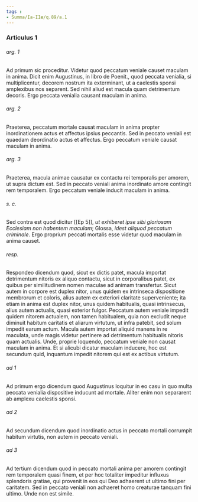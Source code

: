 ```yaml
---
tags : 
- Summa/Ia-IIæ/q.89/a.1
---
```


### Articulus 1

###### arg. 1
Ad primum sic proceditur. Videtur quod peccatum veniale causet maculam in anima. Dicit enim Augustinus, in libro de Poenit., quod peccata venialia, si multiplicentur, decorem nostrum ita exterminant, ut a caelestis sponsi amplexibus nos separent. Sed nihil aliud est macula quam detrimentum decoris. Ergo peccata venialia causant maculam in anima.

###### arg. 2
Praeterea, peccatum mortale causat maculam in anima propter inordinationem actus et affectus ipsius peccantis. Sed in peccato veniali est quaedam deordinatio actus et affectus. Ergo peccatum veniale causat maculam in anima.

###### arg. 3
Praeterea, macula animae causatur ex contactu rei temporalis per amorem, ut supra dictum est. Sed in peccato veniali anima inordinato amore contingit rem temporalem. Ergo peccatum veniale inducit maculam in anima.

###### s. c.
Sed contra est quod dicitur [[Ep 5]], *ut exhiberet ipse sibi gloriosam Ecclesiam non habentem maculam*; Glossa, *idest aliquod peccatum criminale*. Ergo proprium peccati mortalis esse videtur quod maculam in anima causet.

###### resp.
Respondeo dicendum quod, sicut ex dictis patet, macula importat detrimentum nitoris ex aliquo contactu, sicut in corporalibus patet, ex quibus per similitudinem nomen maculae ad animam transfertur. Sicut autem in corpore est duplex nitor, unus quidem ex intrinseca dispositione membrorum et coloris, alius autem ex exteriori claritate superveniente; ita etiam in anima est duplex nitor, unus quidem habitualis, quasi intrinsecus, alius autem actualis, quasi exterior fulgor. Peccatum autem veniale impedit quidem nitorem actualem, non tamen habitualem, quia non excludit neque diminuit habitum caritatis et aliarum virtutum, ut infra patebit, sed solum impedit earum actum. Macula autem importat aliquid manens in re maculata, unde magis videtur pertinere ad detrimentum habitualis nitoris quam actualis. Unde, proprie loquendo, peccatum veniale non causat maculam in anima. Et si alicubi dicatur maculam inducere, hoc est secundum quid, inquantum impedit nitorem qui est ex actibus virtutum.

###### ad 1
Ad primum ergo dicendum quod Augustinus loquitur in eo casu in quo multa peccata venialia dispositive inducunt ad mortale. Aliter enim non separarent ab amplexu caelestis sponsi.

###### ad 2
Ad secundum dicendum quod inordinatio actus in peccato mortali corrumpit habitum virtutis, non autem in peccato veniali.

###### ad 3
Ad tertium dicendum quod in peccato mortali anima per amorem contingit rem temporalem quasi finem, et per hoc totaliter impeditur influxus splendoris gratiae, qui provenit in eos qui Deo adhaerent ut ultimo fini per caritatem. Sed in peccato veniali non adhaeret homo creaturae tanquam fini ultimo. Unde non est simile.

